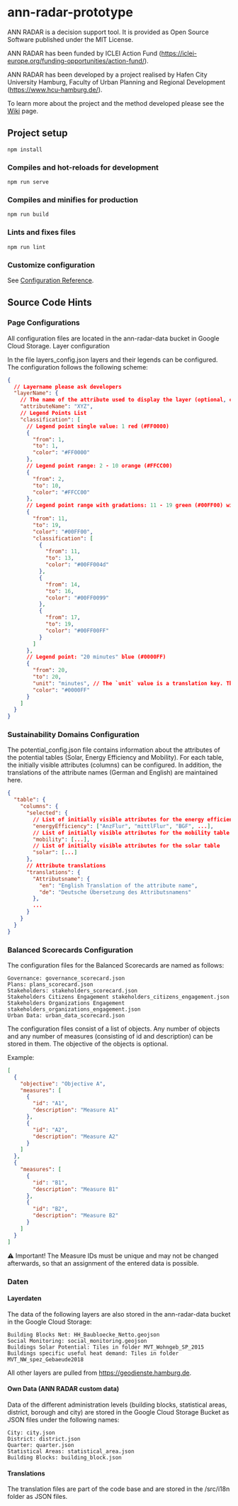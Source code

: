 # ann-radar-prototype

ANN RADAR is a decision support tool. It is provided as Open Source Software published under the MIT License.

ANN RADAR has been funded by ICLEI Action Fund (https://iclei-europe.org/funding-opportunities/action-fund/).

ANN RADAR has been developed by a project realised by Hafen City University Hamburg, Faculty of Urban Planning and Regional Development (https://www.hcu-hamburg.de/).

To learn more about the project and the method developed please see the <a href="https://github.com/ANN-RADAR/ann-radar-prototype/wiki/ANN-RADAR---Wiki">Wiki</a> page.

## Project setup

```
npm install
```

### Compiles and hot-reloads for development

```
npm run serve
```

### Compiles and minifies for production

```
npm run build
```

### Lints and fixes files

```
npm run lint
```

### Customize configuration

See [Configuration Reference](https://cli.vuejs.org/config/).

## Source Code Hints

### Page Configurations

All configuration files are located in the ann-radar-data bucket in Google Cloud Storage.
Layer configuration

In the file layers_config.json layers and their legends can be configured.
The configuration follows the following scheme:


```json
{
  // Layername please ask developers
  "layerName": {
    // The name of the attribute used to display the layer (optional, only needed for layers that display their own data).
    "attributeName": "XYZ",
    // Legend Points List
    "classification": [
      // Legend point single value: 1 red (#FF0000)
      {
        "from": 1,
        "to": 1,
        "color": "#FF0000"
      },
      // Legend point range: 2 - 10 orange (#FFCC00)
      {
        "from": 2,
        "to": 10,
        "color": "#FFCC00"
      },
      // Legend point range with gradations: 11 - 19 green (#00FF00) with three gradations (fold-out)
      {
        "from": 11,
        "to": 19,
        "color": "#00FF00",
        "classification": [
          {
            "from": 11,
            "to": 13,
            "color": "#00FF004d"
          },
          {
            "from": 14,
            "to": 16,
            "color": "#00FF0099"
          },
          {
            "from": 17,
            "to": 19,
            "color": "#00FF00FF"
          }
        ]
      },
      // Legend point: "20 minutes" blue (#0000FF)
      {
        "from": 20,
        "to": 20,
        "unit": "minutes", // The `unit` value is a translation key. This must be created in the translations.
        "color": "#0000FF"
      }
    ]
  }
}
```

### Sustainability Domains Configuration

The potential_config.json file contains information about the attributes of the potential tables (Solar, Energy Efficiency and Mobility). For each table, the initially visible attributes (columns) can be configured. In addition, the translations of the attribute names (German and English) are maintained here.

```json
{
  "table": {
    "columns": {
      "selected": {
        // List of initially visible attributes for the energy efficiency table
        "energyEfficiency": ["AnzFlur", "mittlFlur", "BGF", ...],
        // List of initially visible attributes for the mobility table
        "mobility": [...],
        // List of initially visible attributes for the solar table
        "solar": [...]
      },
      // Attribute translations
      "translations": {
        "Attributsname": {
          "en": "English Translation of the attribute name",
          "de": "Deutsche Übersetzung des Attributsnamens"
        },
        ...
      }
    }
  }
}
```

### Balanced Scorecards Configuration

The configuration files for the Balanced Scorecards are named as follows:

    Governance: governance_scorecard.json
    Plans: plans_scorecard.json
    Stakeholders: stakeholders_scorecard.json
    Stakeholders Citizens Engagement stakeholders_citizens_engagement.json
    Stakeholders Organizations Engagement stakeholders_organizations_engagement.json
    Urban Data: urban_data_scorecard.json

The configuration files consist of a list of objects. Any number of objects and any number of measures (consisting of id and description) can be stored in them. The objective of the objects is optional.

Example:
```json
[
  {
    "objective": "Objective A",
    "measures": [
      {
        "id": "A1",
        "description": "Measure A1"
      },
      {
        "id": "A2",
        "description": "Measure A2"
      }
    ]
  },
  {
    "measures": [
      {
        "id": "B1",
        "description": "Measure B1"
      },
      {
        "id": "B2",
        "description": "Measure B2"
      }
    ]
  }
]
```
⚠️ Important! The Measure IDs must be unique and may not be changed afterwards, so that an assignment of the entered data is possible.

### Daten
#### Layerdaten

The data of the following layers are also stored in the ann-radar-data bucket in the Google Cloud Storage:

    Building Blocks Net: HH_Baubloecke_Netto.geojson
    Social Monitoring: social_monitoring.geojson
    Buildings Solar Potential: Tiles in folder MVT_Wohngeb_SP_2015
    Buildings specific useful heat demand: Tiles in folder MVT_NW_spez_Gebaeude2018

All other layers are pulled from https://geodienste.hamburg.de.

#### Own Data (ANN RADAR custom data)

Data of the different administration levels (building blocks, statistical areas, district, borough and city) are stored in the Google Cloud Storage Bucket as JSON files under the following names:

    City: city.json
    District: district.json
    Quarter: quarter.json
    Statistical Areas: statistical_area.json
    Building Blocks: building_block.json

#### Translations

The translation files are part of the code base and are stored in the /src/i18n folder as JSON files.



